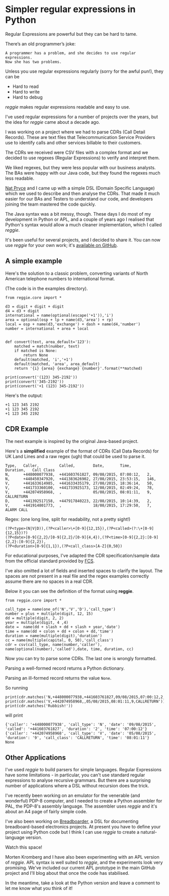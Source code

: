# Simpler regular expressions in Python

Regular Expressions are powerful but they can be hard to tame.

There’s an old programmer’s joke:

    A programmer has a problem, and she decides to use regular expressions.
    Now she has two problems.

Unless you use regular expressions regularly (sorry for the awful pun!), they can be

* Hard to read
* Hard to write
* Hard to debug

*reggie* makes regular expressions readable and easy to use.

I've used regular expressions for a number of projects over the years, but the idea for *reggie* came
about a decade ago.

I was working on a project where we had to parse CDRs (Call Detail Records). These are text files
that Telecommunication Service Providers use to identify calls and other services billable to
their customers.

The CDRs we received were CSV files with a complex format and we decided to use regexes
(Regular Expressions) to verify and interpret them.

We liked regexes, but they were less popular with our business analysts.
The BAs were happy with our Java code, but they found the regexes much less readable.

[Nat Pryce](http://www.natpryce.com/) and I came up with a simple DSL (Domain Specific Language) which we used to
describe and then analyse the CDRs. That made it much easier for our BAs and Testers to
understand our code, and developers joining the team mastered the code quickly.

The Java syntax was a bit messy, though. These days I do most of my development in
Python or APL, and a couple of years ago I realised that Python's syntax would allow a
much cleaner implementation, which I called *reggie*.

It's been useful for several projects, and I decided to share it. You can now use *reggie* for your own work; it's
[available on GitHub](https://github.com/romilly/reggie).

## A simple example 

Here's the solution to a classic problem, converting variants of North American
telephone numbers to international format.

(The code is in the examples directory).

    from reggie.core import *

    d3 = digit + digit + digit
    d4 = d3 + digit
    international = name(optional(escape('+1')),'i')
    area = optional(osp + lp + name(d3,'area') + rp)
    local = osp + name(d3,'exchange') + dash + name(d4,'number')
    number = international + area + local
    
    
    def convert(text, area_default='123'):
        matched = match(number, text)
        if matched is None:
            return None
        default(matched, 'i','+1')
        default(matched, 'area', area_default)
        return '{i} {area} {exchange} {number}'.format(**matched)
    
    print(convert('(123) 345-2192'))
    print(convert('345-2192'))
    print(convert('+1 (123) 345-2192'))
    
Here's the output:

    +1 123 345 2192
    +1 123 345 2192
    +1 123 345 2192

## CDR Example

The next example is inspired by the original Java-based project.

Here's a **simplified** example of the format of CDRs (Call Data Records) for UK Land Lines and a raw regex
(ugh) that could be used to parse it.


    Type,   Caller,         Called,        Date,       Time,       Duration,   Call Class
    N,      +448000077938,  +441603761827, 09/08/2015, 07:00:12,   2,
    N,      +448450347920,  +441383626902, 27/08/2015, 23:53:15,   146,
    V,      +441633614985,  +441633435179, 27/08/2015, 18:36:14,   50,
    V,      +441733360100,  +441733925173, 12/08/2015, 02:49:24,   78,
    V,      +442074958968,  ,              05/08/2015, 08:01:11,   9,          CALLRETURN
    D,      +441392517158,  +447917840223, 22/08/2015, 10:14:39,   2,
    V,      +441914801773,  ,              18/08/2015, 17:29:50,   7,           ALARM CALL
    
Regex: (one long line, split for readability, not a pretty sight!)

    (?P<type>(N|V|D)),(?P<caller>\+[0-9]{12,15}),(?P<called>(?:\+[0-9]{12,15})?)
    (?P<date>[0-9]{2,2}/[0-9]{2,2}/[0-9]{4,4}),(?P<time>[0-9]{2,2}:[0-9]{2,2}:[0-9]{2,2}),
    (?P<duration>[0-9]{1,1}),(?P<call_class>[A-Z]{0,50})

For educational purposes, I've adapted the CDR specification/sample data from the
official standard provided by [FCS](http://www.fcs.org.uk/member-groups/billing).

I've also omitted a lot of fields and inserted spaces to clarify the layout.
The spaces are not present in a real file and the regex examples correctly assume
there are no spaces in a real CDR.

Below it you can see the definition of the format using **reggie**.

    from reggie.core import *

    call_type = name(one_of('N','V','D'),'call_type')
    number = plus + multiple(digit, 12, 15)
    dd = multiple(digit, 2, 2)
    year = multiple(digit, 4 ,4)
    date =  name(dd + slash + dd + slash + year,'date')
    time = name(dd + colon + dd + colon + dd,'time')
    duration = name(multiple(digit),'duration')
    cc = name(multiple(capital, 0, 50),'call_class')
    cdr = csv(call_type, name(number,'caller'), name(optional(number),'called'),date, time, duration, cc)

Now you can try to parse some CDRs. The last one is wrongly formatted.

Parsing a well-formed record returns a Python dictionary.

Parsing an ill-formed record returns the value `None`.

So running

    print(cdr.matches('N,+448000077938,+441603761827,09/08/2015,07:00:12,2,'))
    print(cdr.matches('V,+442074958968,,05/08/2015,08:01:11,9,CALLRETURN'))
    print(cdr.matches('Rubbish!'))
  
will print

    {'caller': '+448000077938', 'call_type': 'N', 'date': '09/08/2015', 'called': '+441603761827', 'duration': '2', 'time': '07:00:12'}
    {'caller': '+442074958968', 'call_type': 'V', 'date': '05/08/2015', 'duration': '9', 'call_class': 'CALLRETURN', 'time': '08:01:11'}
    None

## Other Applications

I've used *reggie* to build parsers for simple languages. Regular Expressions have some limitations -
in particular, you can't use standard regular expressions to analyse recursive grammars.
But there are a surprising number of applications where a DSL without recursion does the trick.

I've recently been working on an emulator for the venerable (and wonderful) PDP-8 computer, and I needed to create a
Python assembler for PAL, the PDP-8's assembly language. The assembler uses *reggie* and it's about an
A4 page of fairly simple code.

I've also been working on [Breadboarder](https://github.com/romilly/breadboarder),
a DSL for documenting breadboard-based electronics projects. At present you have
to define your project using Python code but I think I can use *reggie* to create a natural-language version.

Watch this space!

Morten Kromberg and I have also been experimenting with an APL version of *reggie*. APL syntax is well suited to
*reggie*, and the experiments look very promising. We've included our current APL prototype in the main GitHub project
and I'll blog about that once the code has stabilised.

In the meantime, take a look at the Python version and leave a comment to let me know what you think of it!




